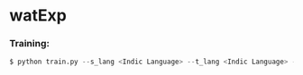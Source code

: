 # watExp

### Training:

```py
$ python train.py --s_lang <Indic Language> --t_lang <Indic Language> --gpu <GPU Number>
```
